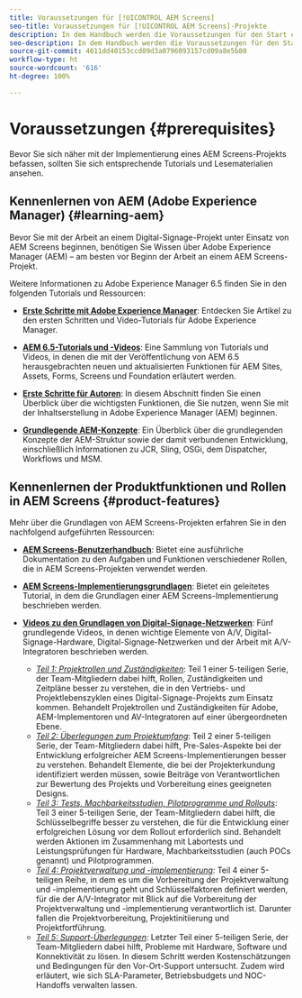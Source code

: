 ```yaml
---
title: Voraussetzungen für [!UICONTROL AEM Screens]
seo-title: Voraussetzungen für [!UICONTROL AEM Screens]-Projekte
description: In dem Handbuch werden die Voraussetzungen für den Start eines AEM Screens-Projekts beschrieben.
seo-description: In dem Handbuch werden die Voraussetzungen für den Start eines AEM Screens-Projekts beschrieben.
source-git-commit: 4611dd40153ccd09d3a0796093157cd09a8e5b80
workflow-type: ht
source-wordcount: '616'
ht-degree: 100%

---
```



# Voraussetzungen {#prerequisites}

Bevor Sie sich näher mit der Implementierung eines AEM Screens-Projekts befassen, sollten Sie sich entsprechende Tutorials und Lesematerialien ansehen.

## Kennenlernen von AEM (Adobe Experience Manager) {#learning-aem}

Bevor Sie mit der Arbeit an einem Digital-Signage-Projekt unter Einsatz von AEM Screens beginnen, benötigen Sie Wissen über Adobe Experience Manager (AEM) – am besten vor Beginn der Arbeit an einem AEM Screens-Projekt.

Weitere Informationen zu Adobe Experience Manager 6.5 finden Sie in den folgenden Tutorials und Ressourcen:

* **[Erste Schritte mit Adobe Experience Manager](https://helpx.adobe.com/de/experience-manager/get-started.html)**: Entdecken Sie Artikel zu den ersten Schritten und Video-Tutorials für Adobe Experience Manager.

* **[AEM 6.5-Tutorials und -Videos](https://helpx.adobe.com/de/experience-manager/kt/index/aem-6-5-videos.html)**: Eine Sammlung von Tutorials und Videos, in denen die mit der Veröffentlichung von AEM 6.5 herausgebrachten neuen und aktualisierten Funktionen für AEM Sites, Assets, Forms, Screens und Foundation erläutert werden.

* **[Erste Schritte für Autoren](https://helpx.adobe.com/de/experience-manager/6-5/sites/authoring/using/first-steps.html)**: In diesem Abschnitt finden Sie einen Überblick über die wichtigsten Funktionen, die Sie nutzen, wenn Sie mit der Inhaltserstellung in Adobe Experience Manager (AEM) beginnen.

* **[Grundlegende AEM-Konzepte](https://helpx.adobe.com/de/experience-manager/6-5/sites/developing/using/the-basics.html)**: Ein Überblick über die grundlegenden Konzepte der AEM-Struktur sowie der damit verbundenen Entwicklung, einschließlich Informationen zu JCR, Sling, OSGi, dem Dispatcher, Workflows und MSM.

## Kennenlernen der Produktfunktionen und Rollen in AEM Screens {#product-features}

Mehr über die Grundlagen von AEM Screens-Projekten erfahren Sie in den nachfolgend aufgeführten Ressourcen:

* **[AEM Screens-Benutzerhandbuch](https://experienceleague.adobe.com/docs/experience-manager-screens/user-guide/aem-screens-introduction.html?lang=de)**: Bietet eine ausführliche Dokumentation zu den Aufgaben und Funktionen verschiedener Rollen, die in AEM Screens-Projekten verwendet werden.

* **[AEM Screens-Implementierungsgrundlagen](https://experienceleague.adobe.com/?launch=AEM-7a#recommended/solutions/experience-manager)**: Bietet ein geleitetes Tutorial, in dem die Grundlagen einer AEM Screens-Implementierung beschrieben werden.

* **[Videos zu den Grundlagen von Digital-Signage-Netzwerken](https://experienceleague.adobe.com/docs/experience-manager-screens/user-guide/aem-screens-introduction.html?lang=de&amp;topic=/experience-manager/6-5/screens/morehelp/digital-signage-networks-basics.ug.js)**: Fünf grundlegende Videos, in denen wichtige Elemente von A/V, Digital-Signage-Hardware, Digital-Signage-Netzwerken und der Arbeit mit A/V-Integratoren beschrieben werden.
   * *[Teil 1: Projektrollen und Zuständigkeiten](https://helpx.adobe.com/de/experience-manager/6-5/screens/using/project-roles-responsibilities.html)*: Teil 1 einer 5-teiligen Serie, der Team-Mitgliedern dabei hilft, Rollen, Zuständigkeiten und Zeitpläne besser zu verstehen, die in den Vertriebs- und Projektlebenszyklen eines Digital-Signage-Projekts zum Einsatz kommen. Behandelt Projektrollen und Zuständigkeiten für Adobe, AEM-Implementoren und AV-Integratoren auf einer übergeordneten Ebene.
   * *[Teil 2: Überlegungen zum Projektumfang](https://helpx.adobe.com/de/experience-manager/6-5/screens/using/project-considerations.html)*: Teil 2 einer 5-teiligen Serie, der Team-Mitgliedern dabei hilft, Pre-Sales-Aspekte bei der Entwicklung erfolgreicher AEM Screens-Implementierungen besser zu verstehen. Behandelt Elemente, die bei der Projekterkundung identifiziert werden müssen, sowie Beiträge von Verantwortlichen zur Bewertung des Projekts und Vorbereitung eines geeigneten Designs.
   * *[Teil 3: Tests, Machbarkeitsstudien, Pilotprogramme und Rollouts](https://helpx.adobe.com/de/experience-manager/6-5/screens/using/testing-pocs-pilots-rollouts.html)*: Teil 3 einer 5-teiligen Serie, der Team-Mitgliedern dabei hilft, die Schlüsselbegriffe besser zu verstehen, die für die Entwicklung einer erfolgreichen Lösung vor dem Rollout erforderlich sind. Behandelt werden Aktionen im Zusammenhang mit Labortests und Leistungsprüfungen für Hardware, Machbarkeitsstudien (auch POCs genannt) und Pilotprogrammen.
   * *[Teil 4: Projektverwaltung und -implementierung](https://helpx.adobe.com/de/experience-manager/6-5/screens/using/project-management-and-deployment.html)*: Teil 4 einer 5-teiligen Reihe, in dem es um die Vorbereitung der Projektverwaltung und -implementierung geht und Schlüsselfaktoren definiert werden, für die der A/V-Integrator mit Blick auf die Vorbereitung der Projektverwaltung und -implementierung verantwortlich ist. Darunter fallen die Projektvorbereitung, Projektinitiierung und Projektfortführung.
   * *[Teil 5: Support-Überlegungen](https://helpx.adobe.com/de/experience-manager/6-5/screens/using/support-considerations.html)*: Letzter Teil einer 5-teiligen Serie, der Team-Mitgliedern dabei hilft, Probleme mit Hardware, Software und Konnektivität zu lösen. In diesem Schritt werden Kostenschätzungen und Bedingungen für den Vor-Ort-Support untersucht. Zudem wird erläutert, wie sich SLA-Parameter, Betriebsbudgets und NOC-Handoffs verwalten lassen.
